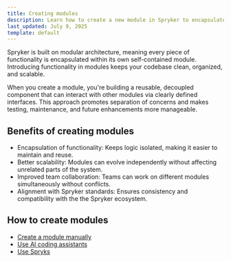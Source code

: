 ```yaml
---
title: Creating modules
description: Learn how to create a new module in Spryker to encapsulate functionality, improve scalability, and align with modular architecture standards.
last_updated: July 9, 2025
template: default
---
```


Spryker is built on modular architecture, meaning every piece of functionality is encapsulated within its own self-contained module. Introducing functionality in modules keeps your codebase clean, organized, and scalable.

When you create a module, you're building a reusable, decoupled component that can interact with other modules via clearly defined interfaces. This approach promotes separation of concerns and makes testing, maintenance, and future enhancements more manageable.

## Benefits of creating modules

- Encapsulation of functionality: Keeps logic isolated, making it easier to maintain and reuse.
- Better scalability: Modules can evolve independently without affecting unrelated parts of the system.
- Improved team collaboration: Teams can work on different modules simultaneously without conflicts.
- Alignment with Spryker standards: Ensures consistency and compatibility with the the Spryker ecosystem.

## How to create modules


- [Create a module manually](/docs/dg/dev/developing-standalone-modules/developing-standalone-modules.html)
- [Use AI coding assistants](/docs/dg/dev/ai-coding-assistants)
- [Use Spryks](/docs/dg/dev/sdks/sdk/spryks/spryks)
